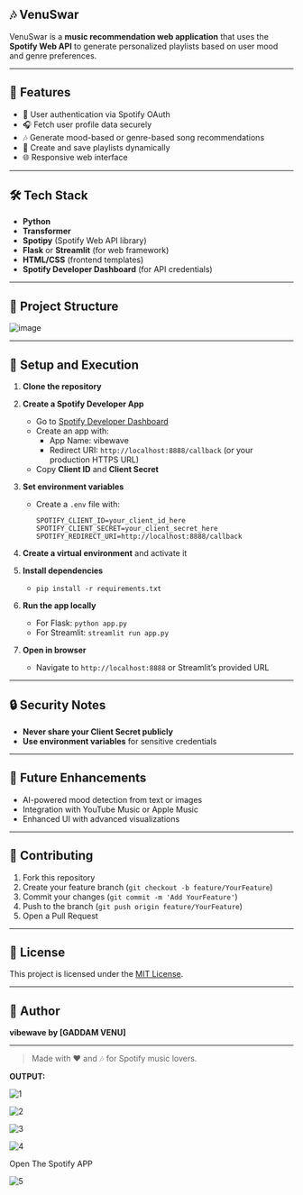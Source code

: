 ## 🎶 **VenuSwar**

VenuSwar is a **music recommendation web application** that uses the **Spotify Web API** to generate personalized playlists based on user mood and genre preferences.

---

## 📌 **Features**

- 🔑 User authentication via Spotify OAuth
- 🎧 Fetch user profile data securely
- 🎶 Generate mood-based or genre-based song recommendations
- 🎵 Create and save playlists dynamically
- 🌐 Responsive web interface

---

## 🛠️ **Tech Stack**

- **Python**
- **Transformer**
- **Spotipy** (Spotify Web API library)
- **Flask** or **Streamlit** (for web framework)
- **HTML/CSS** (frontend templates)
- **Spotify Developer Dashboard** (for API credentials)

---

## 📁 **Project Structure**

![image](https://github.com/user-attachments/assets/20fb14a8-bf63-4e60-8cd5-3016b83a7acf)


---

## 🚀 **Setup and Execution**

1. **Clone the repository**
2. **Create a Spotify Developer App**
   - Go to [Spotify Developer Dashboard](https://developer.spotify.com/dashboard)
   - Create an app with:
     - App Name: vibewave
     - Redirect URI: `http://localhost:8888/callback` (or your production HTTPS URL)
   - Copy **Client ID** and **Client Secret**
3. **Set environment variables**
   - Create a `.env` file with:
     ```
     SPOTIFY_CLIENT_ID=your_client_id_here
     SPOTIFY_CLIENT_SECRET=your_client_secret_here
     SPOTIFY_REDIRECT_URI=http://localhost:8888/callback
     ```

4. **Create a virtual environment** and activate it

5. **Install dependencies**
   - `pip install -r requirements.txt`

6. **Run the app locally**
   - For Flask: `python app.py`
   - For Streamlit: `streamlit run app.py`

7. **Open in browser**
   - Navigate to `http://localhost:8888` or Streamlit’s provided URL

---

## 🔒 **Security Notes**

- **Never share your Client Secret publicly**
- **Use environment variables** for sensitive credentials

---

## 🌟 **Future Enhancements**

- AI-powered mood detection from text or images
- Integration with YouTube Music or Apple Music
- Enhanced UI with advanced visualizations

---

## 🙌 **Contributing**

1. Fork this repository
2. Create your feature branch (`git checkout -b feature/YourFeature`)
3. Commit your changes (`git commit -m 'Add YourFeature'`)
4. Push to the branch (`git push origin feature/YourFeature`)
5. Open a Pull Request

---

## 📄 **License**

This project is licensed under the [MIT License](LICENSE).

---

## 👤 **Author**

**vibewave by [GADDAM VENU]**

---

> Made with ❤️ and 🎶 for Spotify music lovers.

**OUTPUT:**

![1](https://github.com/user-attachments/assets/782429c8-4aa8-463d-b96b-11731ceeddcd)

![2](https://github.com/user-attachments/assets/3bb089b6-931d-4ea9-969c-1c55074428a6)

![3](https://github.com/user-attachments/assets/7e13e262-5b1a-49df-bca7-e70d17ef7bdd)

![4](https://github.com/user-attachments/assets/817cfb02-325e-4719-b13f-deb008863ab4)

Open The Spotify APP

![5](https://github.com/user-attachments/assets/d5ef8530-679f-4443-9e3b-b3484a454f8f)








